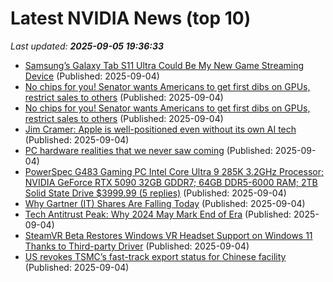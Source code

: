 # Latest NVIDIA News (top 10)
_Last updated: **2025-09-05 19:36:33**_

- [Samsung’s Galaxy Tab S11 Ultra Could Be My New Game Streaming Device](https://www.forbes.com/sites/mitchwallace/2025/09/04/samsungs-galaxy-tab-s11-ultra-could-be-my-new-game-streaming-device/) (Published: 2025-09-04)
- [No chips for you! Senator wants Americans to get first dibs on GPUs, restrict sales to others](https://biztoc.com/x/c7f262d3099cbd3b) (Published: 2025-09-04)
- [No chips for you! Senator wants Americans to get first dibs on GPUs, restrict sales to others](https://www.theregister.com/2025/09/04/us_senator_americans_first_ai_sillicon/) (Published: 2025-09-04)
- [Jim Cramer: Apple is well-positioned even without its own AI tech](https://macdailynews.com/2025/09/04/jim-cramer-apple-is-well-positioned-even-without-its-own-ai-tech/) (Published: 2025-09-04)
- [PC hardware realities that we never saw coming](https://www.xda-developers.com/pc-hardware-realities-we-never-saw-coming/) (Published: 2025-09-04)
- [PowerSpec G483 Gaming PC Intel Core Ultra 9 285K 3.2GHz Processor; NVIDIA GeForce RTX 5090 32GB GDDR7; 64GB DDR5-6000 RAM; 2TB Solid State Drive $3999.99 (5 replies)](https://slickdeals.net/f/18581566-powerspec-g483-gaming-pc-intel-core-ultra-9-285k-3-2ghz-processor-nvidia-geforce-rtx-5090-32gb-gddr7-64gb-ddr5-6000-ram-2tb-solid-state-drive-3999-99) (Published: 2025-09-04)
- [Why Gartner (IT) Shares Are Falling Today](https://finance.yahoo.com/news/why-gartner-shares-falling-today-183609814.html) (Published: 2025-09-04)
- [Tech Antitrust Peak: Why 2024 May Mark End of Era](https://android.gadgethacks.com/news/tech-antitrust-peak-why-2024-may-mark-end-of-era/) (Published: 2025-09-04)
- [SteamVR Beta Restores Windows VR Headset Support on Windows 11 Thanks to Third-party Driver](https://www.roadtovr.com/steamvr-beta-windows-mixed-reality-support-oasis-driver/) (Published: 2025-09-04)
- [US revokes TSMC’s fast-track export status for Chinese facility](https://techpinions.com/us-revokes-tsmcs-fast-track-export-status-for-chinese-facility/) (Published: 2025-09-04)
